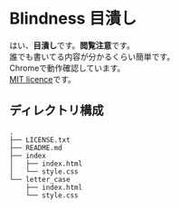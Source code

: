 # Blindness 目潰し
はい、**目潰し**です。**閲覧注意**です。  
誰でも書いてる内容が分かるくらい簡単です。  
Chromeで動作確認しています。  
[MIT licence](https://github.com/UROKO94/Blindness/blob/main/LICENSE.txt)です。  

## ディレクトリ構成  
```
.
├── LICENSE.txt
├── README.md
├── index
│   ├── index.html
│   └── style.css
└── letter_case
    ├── index.html
    └── style.css
```
